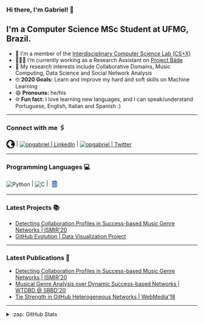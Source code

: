 ### Hi there, I'm Gabriel! 👋

## I'm a Computer Science MSc Student at UFMG, Brazil.
- 🏢 I'm a member of the [Interdisciplinary Computer Science Lab (CS+X)][CSX]
- 👨🏾‍💻 I’m currently working as a Research Assistant on [Project Bàde][bade]
- 🔎 My research interests include Collaborative Domains, Music Computing, Data Science and Social Network Analysis 
- 🤓 **2020 Goals:** Learn and improve my hard and soft skills on Machine Learning
- 😄 **Pronouns:** he/his
- 🌐 **Fun fact:** I love learning new languages, and I can speak/understand Portuguese, English, Italian and Spanish :)

---

### Connect with me 🖇️

[<img align="center" alt="opgabriel.github.io" width="22px" src="https://raw.githubusercontent.com/iconic/open-iconic/master/svg/globe.svg" />][website]  | 
[<img align="center" alt="opgabriel | LinkedIn" width="22px" src="https://cdn.jsdelivr.net/npm/simple-icons@v3/icons/linkedin.svg" />][linkedin]  | 
[<img align="center" alt="opgabriel | Twitter" width="22px" src="https://cdn.jsdelivr.net/npm/simple-icons@3.6.0/icons/twitter.svg" />][twitter]

---

### Programming Languages 💻


<img align="center" alt="Python" width="26px" src="https://upload.wikimedia.org/wikipedia/commons/c/c3/Python-logo-notext.svg"/> | 
<img align="center" alt="C" width="26px" src="https://upload.wikimedia.org/wikipedia/commons/thumb/1/18/ISO_C%2B%2B_Logo.svg/612px-ISO_C%2B%2B_Logo.svg.png"/> | 
<img align="center" alt="SQL" width="26px" src="https://raw.githubusercontent.com/github/explore/80688e429a7d4ef2fca1e82350fe8e3517d3494d/topics/sql/sql.png" />

---

### Latest Projects 📚

- [Detecting Collaboration Profiles in Success-based Music Genre Networks | ISMIR'20](https://opgabriel.github.io/ISMIR2020)
- [GitHub Evolution | Data Visualization Project](https://guirangel17.github.io/ProjetoFinal-DataVisu/)

---

### Latest Publications 📝


- [Detecting Collaboration Profiles in Success-based Music Genre Networks | ISMIR'20](https://opgabriel.github.io/ISMIR2020)
- [Musical Genre Analysis over Dynamic Success-based Networks | WTDBD @ SBBD'20](https://sbbd.org.br/2020/wp-content/uploads/sites/13/2020/09/209322-Musical-Genre-Analysis-Over-Dynamic.pdf)
- [Tie Strength in GitHub Heterogeneous Networks | WebMedia'18](http://doi.org/10.1145/3243082.3243101)

---

<details>
  <summary>:zap: GitHub Stats</summary>
  
  
  [![Gabriel's GitHub stats](https://github-readme-stats.vercel.app/api?username=opgabriel&count_private=true&show_icons=true&include_all_commits=true)](https://github.com/anuraghazra/github-readme-stats)
  
</details>

[website]: https://opgabriel.github.io/
[CSX]: http://www.labcsx.dcc.ufmg.br/
[bade]: https://homepages.dcc.ufmg.br/~mirella/projs/bade/
[twitter]: http://twitter.com/gpdoliveira
[linkedin]: http://linkedin.com/in/gabrielpdoliveira
